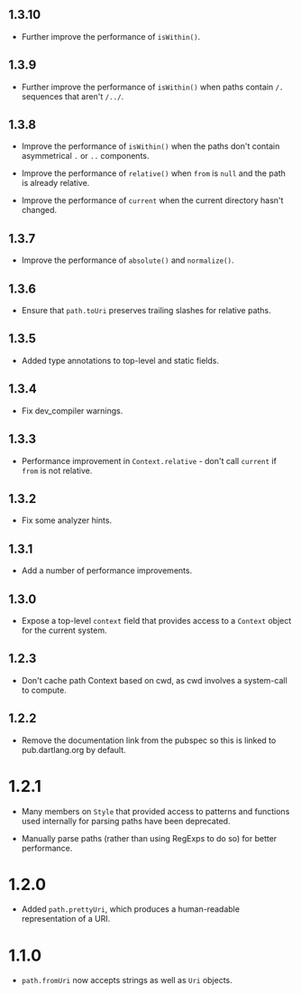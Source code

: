 ## 1.3.10

* Further improve the performance of `isWithin()`.

## 1.3.9

* Further improve the performance of `isWithin()` when paths contain `/.`
  sequences that aren't `/../`.

## 1.3.8

* Improve the performance of `isWithin()` when the paths don't contain
  asymmetrical `.` or `..` components.

* Improve the performance of `relative()` when `from` is `null` and the path is
  already relative.

* Improve the performance of `current` when the current directory hasn't
  changed.

## 1.3.7

* Improve the performance of `absolute()` and `normalize()`.

## 1.3.6

* Ensure that `path.toUri` preserves trailing slashes for relative paths.

## 1.3.5

* Added type annotations to top-level and static fields.

## 1.3.4

* Fix dev_compiler warnings.

## 1.3.3

* Performance improvement in `Context.relative` - don't call `current` if `from`
  is not relative.

## 1.3.2

* Fix some analyzer hints.

## 1.3.1

* Add a number of performance improvements.

## 1.3.0

* Expose a top-level `context` field that provides access to a `Context` object
  for the current system.

## 1.2.3

* Don't cache path Context based on cwd, as cwd involves a system-call to
  compute.

## 1.2.2

* Remove the documentation link from the pubspec so this is linked to
  pub.dartlang.org by default.

# 1.2.1

* Many members on `Style` that provided access to patterns and functions used
  internally for parsing paths have been deprecated.

* Manually parse paths (rather than using RegExps to do so) for better
  performance.

# 1.2.0

* Added `path.prettyUri`, which produces a human-readable representation of a
  URI.

# 1.1.0

* `path.fromUri` now accepts strings as well as `Uri` objects.
